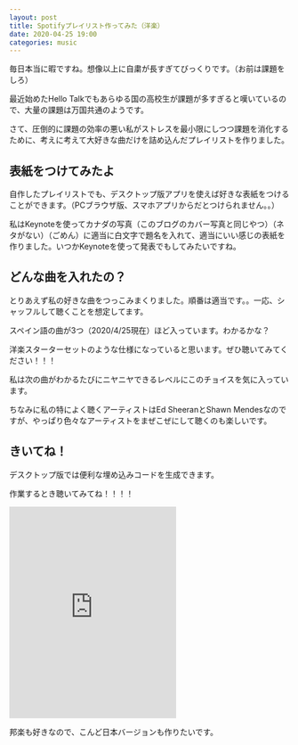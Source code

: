 ```yaml
---
layout: post
title: Spotifyプレイリスト作ってみた（洋楽）
date: 2020-04-25 19:00
categories: music
---
```

毎日本当に暇ですね。想像以上に自粛が長すぎてびっくりです。（お前は課題をしろ）

最近始めたHello Talkでもあらゆる国の高校生が課題が多すぎると嘆いているので、大量の課題は万国共通のようです。

さて、圧倒的に課題の効率の悪い私がストレスを最小限にしつつ課題を消化するために、考えに考えて大好きな曲だけを詰め込んだプレイリストを作りました。

## 表紙をつけてみたよ

自作したプレイリストでも、デスクトップ版アプリを使えば好きな表紙をつけることができます。（PCブラウザ版、スマホアプリからだとつけられません。。）

私はKeynoteを使ってカナダの写真（このブログのカバー写真と同じやつ）（ネタがない）（ごめん）に適当に白文字で題名を入れて、適当にいい感じの表紙を作りました。いつかKeynoteを使って発表でもしてみたいですね。

## どんな曲を入れたの？

とりあえず私の好きな曲をつっこみまくりました。順番は適当です。。一応、シャッフルして聴くことを想定してます。

スペイン語の曲が3つ（2020/4/25現在）ほど入っています。わかるかな？

洋楽スターターセットのような仕様になっていると思います。ぜひ聴いてみてください！！！

私は次の曲がわかるたびにニヤニヤできるレベルにこのチョイスを気に入っています。

ちなみに私の特によく聴くアーティストはEd SheeranとShawn Mendesなのですが、やっぱり色々なアーティストをまぜこぜにして聴くのも楽しいです。

## きいてね！

デスクトップ版では便利な埋め込みコードを生成できます。

作業するとき聴いてみてね！！！！

<iframe src="https://open.spotify.com/embed/playlist/6VPxcJscThpmBEu2ReDfrZ" width="300" height="380" frameborder="0" allowtransparency="true" allow="encrypted-media"></iframe>

邦楽も好きなので、こんど日本バージョンも作りたいです。
